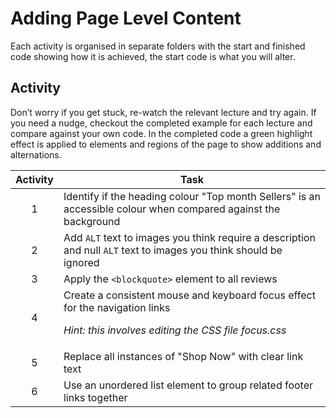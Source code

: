 # Adding Page Level Content

Each activity is organised in separate folders with the start and finished code showing how it is achieved, the start code is what you will alter.

## Activity

Don’t worry if you get stuck, re-watch the relevant lecture and try again. If you need a nudge, checkout the completed example for each lecture and compare against your own code. In the completed code a green highlight effect is applied to elements and regions of the page to show additions and alternations.

| Activity | Task |
| :---: | --- |
1 | Identify if the heading colour "Top month Sellers" is an accessible colour when compared against the background
2 | Add `ALT` text to images you think require a description and null `ALT` text to images you think should be ignored
3 | Apply the `<blockquote>` element to all reviews
4 | Create a consistent mouse and keyboard focus effect for the navigation links<p>_Hint: this involves editing the CSS file focus.css_
5 | Replace all instances of "Shop Now" with clear link text
6 | Use an unordered list element to group related footer links together
